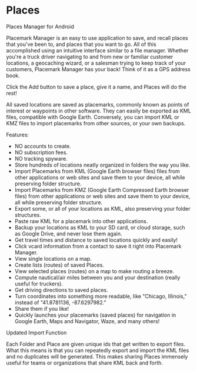 # Places
Places Manager for Android

Placemark Manager is an easy to use application to save, and recall places that you've been to, and places that you want to go.  All of this accomplished using an intuitive interface similar to a file manager.   Whether you're a truck driver navigating to and from new or familiar customer locations, a geocaching wizard, or a salesman trying to keep track of your customers, Placemark Manager has your back!  Think of it as a GPS address book.

Click the Add button to save a place, give it a name, and Places will do the rest!

All saved locations are saved as placemarks, commonly known as points of interest or waypoints in other software.  They can easily be exported as KML files, compatible with Google Earth.  Conversely, you can import KML or KMZ files to import placemarks from other sources, or your own backups.

Features:

* NO accounts to create.
* NO subscription fees.
* NO tracking spyware.
* Store hundreds of locations neatly organized in folders the way you like.
* Import Placemarks from KML (Google Earth browser files) files from other applications or web sites and save them to your device, all while preserving folder structure.
* Import Placemarks from KMZ (Google Earth Compressed Earth browser files) from other applications or web sites and save them to your device, all while preserving folder structure.
* Export some, or all of your locations as KML, also preserving your folder structures.
* Paste raw KML for a placemark into other applications.  
* Backup your locations as KML to your SD card, or cloud storage, such as Google Drive, and never lose them again.
* Get travel times and distance to saved locations quickly and easily!  
* Click vcard information from a contact to save it right into Placemark Manager. 
* View single locations on a map.
* Create lists (routes) of saved Places.
* View selected places (routes) on a map to make routing a breeze. 
* Compute nautical/air miles between you and your destination (really useful for truckers). 
* Get driving directions to saved places.
* Turn coordinates into something more readable, like "Chicago, Illinois," instead of "41.8781136, -87.6297982."
* Share them if you like!
* Quickly launches your placemarks (saved places) for navigation in Google Earth, Maps and Navigator, Waze, and many others!

Updated Import Function

Each Folder and Place are given unique ids that get written to export files. What this means is that you can repeatedly export and import the KML files and no duplicates will be generated. This makes sharing Places immensely useful for teams or organizations that share KML back and forth.
